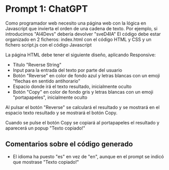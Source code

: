 # Prompt 1: ChatGPT

Como programador web necesito una página web con la lógica en Javascript que invierta el orden de una cadena de texto. 
Por ejemplo, si introducimos "AI4Devs" debería devolver "sveD4IA"
El código debe estar organizado en 2 ficheros: index.html con el código HTML y CSS y un fichero script.js con el código Javascript

La página HTML debe tener el siguiente diseño, aplicando Responsive:
- Título "Reverse String"
- Input para la entrada del texto por parte del usuario
- Botón "Reverse" en color de fondo azul y letras blancas con un emoji "flechas en sentido antihorario"
- Espacio donde irá el texto resultado, inicialmente oculto
- Botón "Copy" en color de fondo gris y letras blancas con un emoji "portapapeles", inicialmente oculto

Al pulsar el botón "Reverse" se calculará el resultado y se mostrará en el espacio texto resultado y se mostrará el botón Copy.

Cuando se pulse el botón Copy se copiará al portapapeles el resultado y aparecerá un popup "Texto copiado!"

## Comentarios sobre el código generado
- El idioma ha puesto "es" en vez de "en", aunque en el prompt se indicó que mostrase "Texto copiado!"
